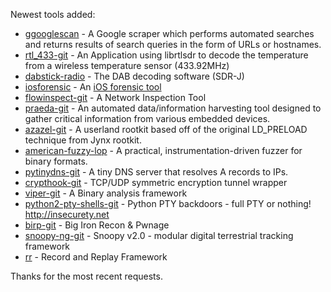 Newest tools added: 

* [ggooglescan](http://www.morningstarsecurity.com/research/gggooglescan) - A Google scraper which performs automated searches and returns results of search queries in the form of URLs or hostnames.
* [rtl_433-git](https://github.com/merbanan/rtl_433) - An Application using librtlsdr to decode the temperature from a wireless temperature sensor (433.92MHz)
* [dabstick-radio](http://www.sdr-j.tk/) - The DAB decoding software (SDR-J)
* [iosforensic](https://github.com/Flo354/iOSForensic) - An [iOS forensic tool](https://www.owasp.org/index.php/Projects/OWASP_iOSForensic)
* [flowinspect-git](https://github.com/7h3rAm/flowinspect) - A Network Inspection Tool
* [praeda-git](https://github.com/percx/Praeda) - An automated data/information harvesting tool designed to gather critical information from various embedded devices.
* [azazel-git](https://github.com/chokepoint/azazel) - A userland rootkit based off of the original LD_PRELOAD technique from Jynx rootkit.
* [american-fuzzy-lop](https://code.google.com/p/american-fuzzy-lop/) - A practical, instrumentation-driven fuzzer for binary formats.
* [pytinydns-git](https://github.com/chokepoint/pytinydns) - A tiny DNS server that resolves A records to IPs.
* [crypthook-git](https://github.com/chokepoint/CryptHook) - TCP/UDP symmetric encryption tunnel wrapper
* [viper-git](https://github.com/botherder/viper) - A Binary analysis framework
* [python2-pty-shells-git](https://github.com/infodox/python-pty-shells) - Python PTY backdoors - full PTY or nothing! http://insecurety.net
* [birp-git](https://github.com/sensepost/birp) - Big Iron Recon & Pwnage
* [snoopy-ng-git](https://github.com/sensepost/snoopy-ng) - Snoopy v2.0 - modular digital terrestrial tracking framework
* [rr](https://github.com/mozilla/rr) - Record and Replay Framework

Thanks for the most recent requests.

